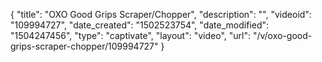 {
    "title": "OXO Good Grips Scraper\/Chopper",
    "description": "",
    "videoid": "109994727",
    "date_created": "1502523754",
    "date_modified": "1504247456",
    "type": "captivate",
    "layout": "video",
    "url": "\/v\/oxo-good-grips-scraper-chopper\/109994727"
}
